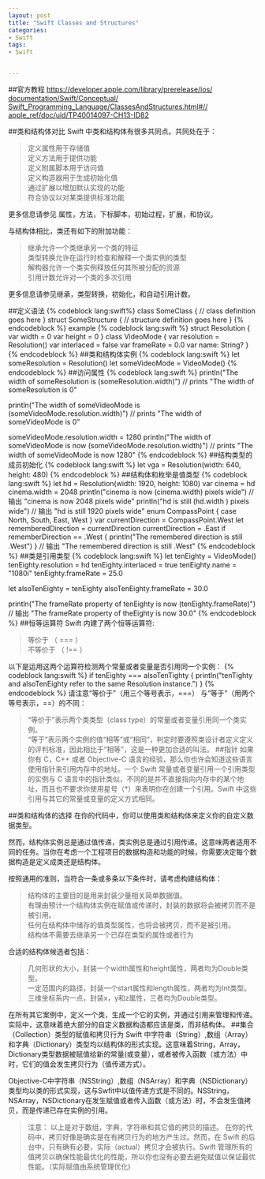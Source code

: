 ```yaml
---
layout: post
title: "Swift Classes and Structures"
categories:
- Swift
tags:
- Swift


---
```

##官方教程
[https://developer.apple.com/library/prerelease/ios/  documentation/Swift/Conceptual/  Swift_Programming_Language/ClassesAndStructures.html#//  apple_ref/doc/uid/TP40014097-CH13-ID82](https://developer.apple.com/library/prerelease/ios/documentation/Swift/Conceptual/Swift_Programming_Language/ClassesAndStructures.html#//apple_ref/doc/uid/TP40014097-CH13-ID82)

##类和结构体对比
Swift 中类和结构体有很多共同点。共同处在于：  
>定义属性用于存储值  
定义方法用于提供功能  
定义附属脚本用于访问值  
定义构造器用于生成初始化值  
通过扩展以增加默认实现的功能  
符合协议以对某类提供标准功能
 
更多信息请参见 属性，方法，下标脚本，初始过程，扩展，和协议。

与结构体相比，类还有如下的附加功能：
>继承允许一个类继承另一个类的特征  
类型转换允许在运行时检查和解释一个类实例的类型  
解构器允许一个类实例释放任何其所被分配的资源  
引用计数允许对一个类的多次引用

更多信息请参见继承，类型转换，初始化，和自动引用计数。

##定义语法
{% codeblock lang:swift%}
class SomeClass {
    // class definition goes here
}
struct SomeStructure {
    // structure definition goes here
}
{% endcodeblock %}
example
{% codeblock lang:swift  %}
struct Resolution {
    var width = 0
    var height = 0
}
class VideoMode {
    var resolution = Resolution()
    var interlaced = false
    var frameRate = 0.0
    var name: String?
}
{% endcodeblock %}
##类和结构体实例
{% codeblock lang:swift  %}
let someResolution = Resolution()
let someVideoMode = VideoMode()
{% endcodeblock %}
##访问属性
{% codeblock lang:swift  %}
println("The width of someResolution is \(someResolution.width)")
// prints "The width of someResolution is 0"

println("The width of someVideoMode is \(someVideoMode.resolution.width)")
// prints "The width of someVideoMode is 0"

someVideoMode.resolution.width = 1280
println("The width of someVideoMode is now \(someVideoMode.resolution.width)")
// prints "The width of someVideoMode is now 1280"
{% endcodeblock %}
##结构类型的成员初始化
{% codeblock lang:swift  %}
let vga = Resolution(width: 640, height: 480)
{% endcodeblock %}
##结构体和枚举是值类型
{% codeblock lang:swift  %}
let hd = Resolution(width: 1920, height: 1080)
var cinema = hd
cinema.width = 2048
println("cinema is now  \(cinema.width) pixels wide")
// 输出 "cinema is now 2048 pixels wide"
println("hd is still \(hd.width    ) pixels wide")
// 输出 "hd is still 1920 pixels wide"
enum CompassPoint {
    case North, South, East, West
}
var currentDirection = CompassPoint.West
let rememberedDirection = currentDirection
currentDirection = .East
if rememberDirection == .West {
    println("The remembered direction is still .West")
}
// 输出 "The remembered direction is still .West"
{% endcodeblock %}
##类是引用类型
{% codeblock lang:swift  %}
let tenEighty = VideoMode()
tenEighty.resolution = hd
tenEighty.interlaced = true
tenEighty.name = "1080i"
tenEighty.frameRate = 25.0

let alsoTenEighty = tenEighty
alsoTenEighty.frameRate = 30.0

println("The frameRate property of tenEighty is now \(tenEighty.frameRate)")
// 输出 "The frameRate property of theEighty is now 30.0"
{% endcodeblock %}
##恒等运算符
Swift 内建了两个恒等运算符:
>等价于 （ === ）  
不等价于 （ !== ）

以下是运用这两个运算符检测两个常量或者变量是否引用同一个实例：
{% codeblock lang:swift  %}
if tenEighty === alsoTenTighty {
    println("tenTighty and alsoTenEighty refer to the same Resolution instance.")
}
{% endcodeblock %}
请注意“等价于"（用三个等号表示，===） 与“等于"（用两个等号表示，==）的不同：  
>“等价于”表示两个类类型（class type）的常量或者变量引用同一个类实例。  
“等于”表示两个实例的值“相等”或“相同”，判定时要遵照类设计者定义定义的评判标准，因此相比于“相等”，这是一种更加合适的叫法。
##指针
如果你有 C，C++ 或者 Objective-C 语言的经验，那么你也许会知道这些语言使用指针来引用内存中的地址。一个 Swift 常量或者变量引用一个引用类型的实例与 C 语言中的指针类似，不同的是并不直接指向内存中的某个地址，而且也不要求你使用星号（*）来表明你在创建一个引用。Swift 中这些引用与其它的常量或变量的定义方式相同。

##类和结构体的选择
在你的代码中，你可以使用类和结构体来定义你的自定义数据类型。  

然而，结构体实例总是通过值传递，类实例总是通过引用传递。这意味两者适用不同的任务。当你在考虑一个工程项目的数据构造和功能的时候，你需要决定每个数据构造是定义成类还是结构体。  

按照通用的准则，当符合一条或多条以下条件时，请考虑构建结构体：  
>结构体的主要目的是用来封装少量相关简单数据值。  
有理由预计一个结构体实例在赋值或传递时，封装的数据将会被拷贝而不是被引用。  
任何在结构体中储存的值类型属性，也将会被拷贝，而不是被引用。  
结构体不需要去继承另一个已存在类型的属性或者行为  

合适的结构体候选者包括：  
>几何形状的大小，封装一个width属性和height属性，两者均为Double类型。  
一定范围内的路径，封装一个start属性和length属性，两者均为Int类型。  
三维坐标系内一点，封装x，y和z属性，三者均为Double类型。  

在所有其它案例中，定义一个类，生成一个它的实例，并通过引用来管理和传递。实际中，这意味着绝大部分的自定义数据构造都应该是类，而非结构体。
##集合（Collection）类型的赋值和拷贝行为
Swift 中字符串（String）,数组（Array）和字典（Dictionary）类型均以结构体的形式实现。这意味着String，Array，Dictionary类型数据被赋值给新的常量(或变量），或者被传入函数（或方法）中时，它们的值会发生拷贝行为（值传递方式）。  

Objective-C中字符串（NSString）,数组（NSArray）和字典（NSDictionary）类型均以类的形式实现，这与Swfit中以值传递方式是不同的。NSString，NSArray，NSDictionary在发生赋值或者传入函数（或方法）时，不会发生值拷贝，而是传递已存在实例的引用。
>注意： 以上是对于数组，字典，字符串和其它值的拷贝的描述。 在你的代码中，拷贝好像是确实是在有拷贝行为的地方产生过。然而，在 Swift 的后台中，只有确有必要，实际（actual）拷贝才会被执行。Swift 管理所有的值拷贝以确保性能最优化的性能，所以你也没有必要去避免赋值以保证最优性能。（实际赋值由系统管理优化)